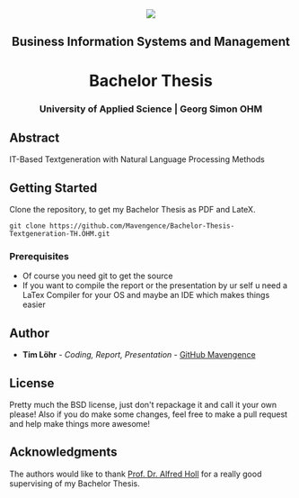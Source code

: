 <div style="border-bottom:none;">
  <div align="center"> 
    <img style="border-bottom:none;" sizes="200px" src="https://upload.wikimedia.org/wikipedia/commons/2/25/TH-Nuernberg-Logo.jpeg">
    <h2>Business Information Systems and Management</h2>
    <h1>Bachelor Thesis</h1>
    <h3>University of Applied Science | Georg Simon OHM</h3>
  </div>
</div>

## Abstract
IT-Based Textgeneration with Natural Language Processing Methods

## Getting Started

Clone the repository, to get my Bachelor Thesis as PDF and LateX.

```
git clone https://github.com/Mavengence/Bachelor-Thesis-Textgeneration-TH.OHM.git
```

### Prerequisites

- Of course you need git to get the source
- If you want to compile the report or the presentation by ur self u need a LaTex Compiler for your OS and maybe an IDE which makes things easier

## Author

* **Tim Löhr** - *Coding, Report, Presentation* - [GitHub Mavengence](https://github.com/Mavengence)

## License

Pretty much the BSD license, just don't repackage it and call it your own please!
Also if you do make some changes, feel free to make a pull request and help make things more awesome!

## Acknowledgments

The authors would like to thank [Prof. Dr. Alfred Holl](https://www.th-nuernberg.de/person/holl-alfred/) for a really good supervising of my Bachelor Thesis.
